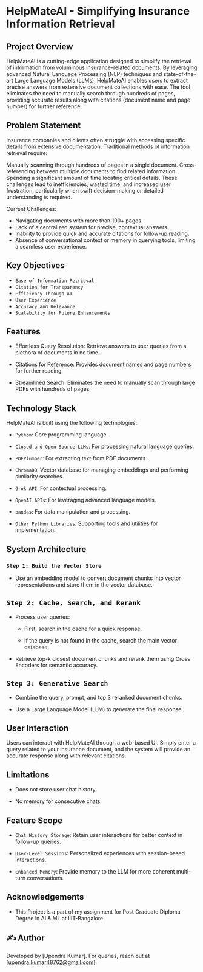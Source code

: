 # HelpMateAI - Simplifying Insurance Information Retrieval


## Project Overview

HelpMateAI is a cutting-edge application designed to simplify the retrieval of information from voluminous insurance-related documents. By leveraging advanced Natural Language Processing (NLP) techniques and state-of-the-art Large Language Models (LLMs), HelpMateAI enables users to extract precise answers from extensive document collections with ease. The tool eliminates the need to manually search through hundreds of pages, providing accurate results along with citations (document name and page number) for further reference.

## Problem Statement

Insurance companies and clients often struggle with accessing specific details from extensive documentation. Traditional methods of information retrieval require:

Manually scanning through hundreds of pages in a single document.
Cross-referencing between multiple documents to find related information.
Spending a significant amount of time locating critical details.
These challenges lead to inefficiencies, wasted time, and increased user frustration, particularly when swift decision-making or detailed understanding is required.

Current Challenges:

- Navigating documents with more than 100+ pages.
- Lack of a centralized system for precise, contextual answers.
- Inability to provide quick and accurate citations for follow-up reading.
- Absence of conversational context or memory in querying tools, limiting a seamless user experience.


## Key Objectives

- `Ease of Information Retrieval`
- `Citation for Transparency`
- `Efficiency Through AI`
- `User Experience`
- `Accuracy and Relevance`
- `Scalability for Future Enhancements`

## Features

- Effortless Query Resolution: Retrieve answers to user queries from a plethora of documents in no time.

- Citations for Reference: Provides document names and page numbers for further reading.

- Streamlined Search: Eliminates the need to manually scan through large PDFs with hundreds of pages.

## Technology Stack

HelpMateAI is built using the following technologies:

-  `Python`: Core programming language.

- `Closed and Open Source LLMs`: For processing natural language queries.

- `PDFPlumber`: For extracting text from PDF documents.

- `ChromaDB`: Vector database for managing embeddings and performing similarity searches.

- `Grok API`: For contextual processing.

- `OpenAI APIs`: For leveraging advanced language models.

- `pandas`: For data manipulation and processing.

- `Other Python Libraries`: Supporting tools and utilities for implementation.

## System Architecture

### `Step 1: Build the Vector Store`

- Use an embedding model to convert document chunks into vector representations and store them in the vector database.

## `Step 2: Cache, Search, and Rerank`
- Process user queries:

    - First, search in the cache for a quick response.

    - If the query is not found in the cache, search the main vector database.

- Retrieve top-k closest document chunks and rerank them using Cross Encoders for semantic accuracy.

## `Step 3: Generative Search`

- Combine the query, prompt, and top 3 reranked document chunks.

- Use a Large Language Model (LLM) to generate the final response.



## User Interaction

Users can interact with HelpMateAI through a web-based UI. Simply enter a query related to your insurance document, and the system will provide an accurate response along with relevant citations.

## Limitations

- Does not store user chat history.

- No memory for consecutive chats.

## Feature Scope

- `Chat History Storage`: Retain user interactions for better context in follow-up queries.

- `User-Level Sessions`: Personalized experiences with session-based interactions.

- `Enhanced Memory`: Provide memory to the LLM for more coherent multi-turn conversations.


## Acknowledgements
- This Project is a part of my assignment for Post Graduate Diploma Degree in AI & ML at IIIT-Bangalore

## ✍️ Author
Developed by [Upendra Kumar]. For queries, reach out at [upendra.kumar48762@gmail.com].
